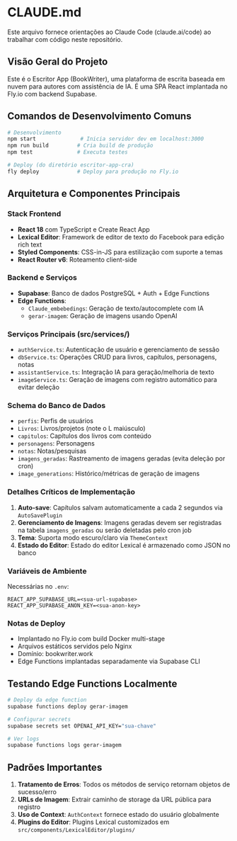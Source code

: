 # CLAUDE.md

Este arquivo fornece orientações ao Claude Code (claude.ai/code) ao trabalhar com código neste repositório.

## Visão Geral do Projeto

Este é o Escritor App (BookWriter), uma plataforma de escrita baseada em nuvem para autores com assistência de IA. É uma SPA React implantada no Fly.io com backend Supabase.

## Comandos de Desenvolvimento Comuns

```bash
# Desenvolvimento
npm start              # Inicia servidor dev em localhost:3000
npm run build         # Cria build de produção
npm test              # Executa testes

# Deploy (do diretório escritor-app-cra)
fly deploy            # Deploy para produção no Fly.io
```

## Arquitetura e Componentes Principais

### Stack Frontend
- **React 18** com TypeScript e Create React App
- **Lexical Editor**: Framework de editor de texto do Facebook para edição rich text
- **Styled Components**: CSS-in-JS para estilização com suporte a temas
- **React Router v6**: Roteamento client-side

### Backend e Serviços
- **Supabase**: Banco de dados PostgreSQL + Auth + Edge Functions
- **Edge Functions**: 
  - `Claude_embebedings`: Geração de texto/autocomplete com IA
  - `gerar-imagem`: Geração de imagens usando OpenAI

### Serviços Principais (src/services/)
- `authService.ts`: Autenticação de usuário e gerenciamento de sessão
- `dbService.ts`: Operações CRUD para livros, capítulos, personagens, notas
- `assistantService.ts`: Integração IA para geração/melhoria de texto
- `imageService.ts`: Geração de imagens com registro automático para evitar deleção

### Schema do Banco de Dados
- `perfis`: Perfis de usuários
- `Livros`: Livros/projetos (note o L maiúsculo)
- `capitulos`: Capítulos dos livros com conteúdo
- `personagens`: Personagens
- `notas`: Notas/pesquisas
- `imagens_geradas`: Rastreamento de imagens geradas (evita deleção por cron)
- `image_generations`: Histórico/métricas de geração de imagens

### Detalhes Críticos de Implementação

1. **Auto-save**: Capítulos salvam automaticamente a cada 2 segundos via `AutoSavePlugin`
2. **Gerenciamento de Imagens**: Imagens geradas devem ser registradas na tabela `imagens_geradas` ou serão deletadas pelo cron job
3. **Tema**: Suporta modo escuro/claro via `ThemeContext`
4. **Estado do Editor**: Estado do editor Lexical é armazenado como JSON no banco

### Variáveis de Ambiente

Necessárias no `.env`:
```
REACT_APP_SUPABASE_URL=<sua-url-supabase>
REACT_APP_SUPABASE_ANON_KEY=<sua-anon-key>
```

### Notas de Deploy

- Implantado no Fly.io com build Docker multi-stage
- Arquivos estáticos servidos pelo Nginx
- Domínio: bookwriter.work
- Edge Functions implantadas separadamente via Supabase CLI

## Testando Edge Functions Localmente

```bash
# Deploy da edge function
supabase functions deploy gerar-imagem

# Configurar secrets
supabase secrets set OPENAI_API_KEY="sua-chave"

# Ver logs
supabase functions logs gerar-imagem
```

## Padrões Importantes

1. **Tratamento de Erros**: Todos os métodos de serviço retornam objetos de sucesso/erro
2. **URLs de Imagem**: Extrair caminho de storage da URL pública para registro
3. **Uso de Context**: `AuthContext` fornece estado do usuário globalmente
4. **Plugins do Editor**: Plugins Lexical customizados em `src/components/LexicalEditor/plugins/` 